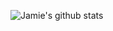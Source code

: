 ![Jamie's github stats](https://github-readme-stats.vercel.app/api?username=itzjamie96&hide=contribs,prs&count_private=true&show_icons=true&theme=buefy)
